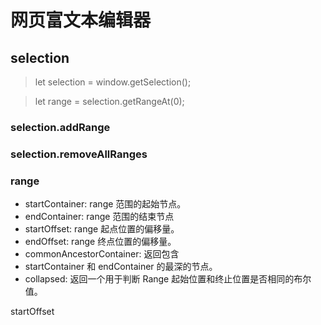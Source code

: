 # 网页富文本编辑器

## selection
>let selection = window.getSelection();

>let range = selection.getRangeAt(0);

### selection.addRange
### selection.removeAllRanges

### range
- startContainer: range 范围的起始节点。
- endContainer: range 范围的结束节点
- startOffset: range 起点位置的偏移量。
- endOffset: range 终点位置的偏移量。
- commonAncestorContainer: 返回包含 
- startContainer 和 endContainer 的最深的节点。
- collapsed: 返回一个用于判断 Range 起始位置和终止位置是否相同的布尔值。


startOffset


































